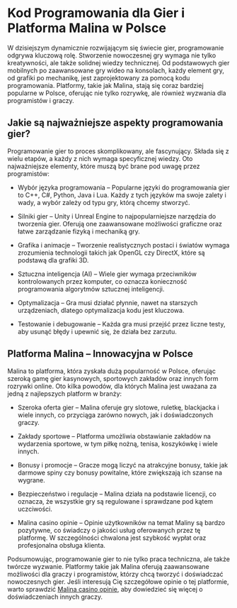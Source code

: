 # Kod Programowania dla Gier i Platforma Malina w Polsce
W dzisiejszym dynamicznie rozwijającym się świecie gier, programowanie odgrywa kluczową rolę. Stworzenie nowoczesnej gry wymaga nie tylko kreatywności, ale także solidnej wiedzy technicznej. Od podstawowych gier mobilnych po zaawansowane gry wideo na konsolach, każdy element gry, od grafiki po mechanikę, jest zaprojektowany za pomocą kodu programowania. Platformy, takie jak Malina, stają się coraz bardziej popularne w Polsce, oferując nie tylko rozrywkę, ale również wyzwania dla programistów i graczy.

## Jakie są najważniejsze aspekty programowania gier?
Programowanie gier to proces skomplikowany, ale fascynujący. Składa się z wielu etapów, a każdy z nich wymaga specyficznej wiedzy. Oto najważniejsze elementy, które muszą być brane pod uwagę przez programistów:

- Wybór języka programowania – Popularne języki do programowania gier to C++, C#, Python, Java i Lua. Każdy z tych języków ma swoje zalety i wady, a wybór zależy od typu gry, którą chcemy stworzyć.

- Silniki gier – Unity i Unreal Engine to najpopularniejsze narzędzia do tworzenia gier. Oferują one zaawansowane możliwości graficzne oraz łatwe zarządzanie fizyką i mechaniką gry.

- Grafika i animacje – Tworzenie realistycznych postaci i światów wymaga zrozumienia technologii takich jak OpenGL czy DirectX, które są podstawą dla grafiki 3D.

- Sztuczna inteligencja (AI) – Wiele gier wymaga przeciwników kontrolowanych przez komputer, co oznacza konieczność programowania algorytmów sztucznej inteligencji.

- Optymalizacja – Gra musi działać płynnie, nawet na starszych urządzeniach, dlatego optymalizacja kodu jest kluczowa.

- Testowanie i debugowanie – Każda gra musi przejść przez liczne testy, aby usunąć błędy i upewnić się, że działa bez zarzutu.

## Platforma Malina – Innowacyjna w Polsce
Malina to platforma, która zyskała dużą popularność w Polsce, oferując szeroką gamę gier kasynowych, sportowych zakładów oraz innych form rozrywki online. Oto kilka powodów, dla których Malina jest uważana za jedną z najlepszych platform w branży:

- Szeroka oferta gier – Malina oferuje gry slotowe, ruletkę, blackjacka i wiele innych, co przyciąga zarówno nowych, jak i doświadczonych graczy.

- Zakłady sportowe – Platforma umożliwia obstawianie zakładów na wydarzenia sportowe, w tym piłkę nożną, tenisa, koszykówkę i wiele innych.

- Bonusy i promocje – Gracze mogą liczyć na atrakcyjne bonusy, takie jak darmowe spiny czy bonusy powitalne, które zwiększają ich szanse na wygrane.

- Bezpieczeństwo i regulacje – Malina działa na podstawie licencji, co oznacza, że wszystkie gry są regulowane i sprawdzane pod kątem uczciwości.

- Malina casino opinie – Opinie użytkowników na temat Maliny są bardzo pozytywne, co świadczy o jakości usług oferowanych przez tę platformę. W szczególności chwalona jest szybkość wypłat oraz profesjonalna obsługa klienta.

Podsumowując, programowanie gier to nie tylko praca techniczna, ale także twórcze wyzwanie. Platformy takie jak Malina oferują zaawansowane możliwości dla graczy i programistów, którzy chcą tworzyć i doświadczać nowoczesnych gier. Jeśli interesują Cię szczegółowe opinie o tej platformie, warto sprawdzić <a href="https://malinacasino.online/">Malina casino opinie</a>, aby dowiedzieć się więcej o doświadczeniach innych graczy.

